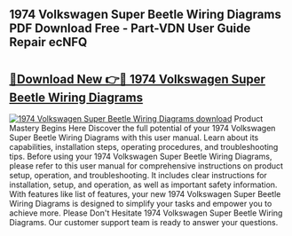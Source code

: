 ## 1974 Volkswagen Super Beetle Wiring Diagrams PDF Download Free - Part-VDN User Guide Repair ecNFQ

# <h2><a href="http://dfp1rp.blite.top/?on=1974+Volkswagen+Super+Beetle+Wiring+Diagrams">🔗Download New 👉🔴 1974 Volkswagen Super Beetle Wiring Diagrams</a></h2>

[![1974 Volkswagen Super Beetle Wiring Diagrams download](https://i.imgur.com/lujVjoI.png)](http://dfp1rp.blite.top/?on=1974+Volkswagen+Super+Beetle+Wiring+Diagrams)
Product Mastery Begins Here Discover the full potential of your 1974 Volkswagen Super Beetle Wiring Diagrams with this user manual. Learn about its capabilities, installation steps, operating procedures, and troubleshooting tips. Before using your 1974 Volkswagen Super Beetle Wiring Diagrams, please refer to this user manual for comprehensive instructions on product setup, operation, and troubleshooting. It includes clear instructions for installation, setup, and operation, as well as important safety information. With features like list of features, your new 1974 Volkswagen Super Beetle Wiring Diagrams is designed to simplify your tasks and empower you to achieve more. Please Don't Hesitate 1974 Volkswagen Super Beetle Wiring Diagrams. Our customer support team is ready to answer your questions.
